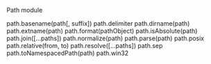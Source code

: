Path module

path.basename(path[, suffix])
path.delimiter
path.dirname(path)
path.extname(path)
path.format(pathObject)
path.isAbsolute(path)
path.join([...paths])
path.normalize(path)
path.parse(path)
path.posix
path.relative(from, to)
path.resolve([...paths])
path.sep
path.toNamespacedPath(path)
path.win32